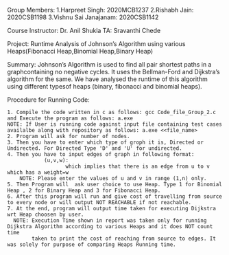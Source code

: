 Group Members:
 1.Harpreet Singh: 2020MCB1237
 2.Rishabh Jain: 2020CSB1198
 3.Vishnu Sai Janajanam: 2020CSB1142

Course Instructor: Dr. Anil Shukla
TA: Sravanthi Chede


Project: Runtime Analysis of Johnson’s Algorithm using various Heaps(Fibonacci Heap,Binomial Heap,Binary Heap)

Summary: 
Johnson’s Algorithm is used to find all pair shortest paths in a graphcontaining no negative cycles. It uses the Bellman-Ford and Dijkstra’s algorithm for the same. We have analysed the runtime of this algorithm using different typesof heaps (binary, fibonacci and binomial heaps).


Procedure for Running Code:

    1. Compile the code written in c as follows: gcc Code_file_Group_2.c and Execute the program as follows: a.exe 
    NOTE: If User is running code against input file containing test cases availalbe along with repository as follows: a.exe <<file_name>
    2. Program will ask for number of nodes. 
    3. Then you have to enter which type of groph it is, Directed or Undirected. For Directed Type 'D' and 'U' for undirected. 
    4. Then you have to input edges of graph in following format:
                (u,v,w): 
                       which implies that there is an edge from u to v which has a weight=w
        NOTE: Please enter the values of u and v in range (1,n) only.
    5. Then Program will  ask user choice to use Heap. Type 1 for Binomial Heap , 2 for Binary Heap and 3 for Fibonacci Heap.
    6. After this program will run and give cost of travelling from source to every node or will output NOT REACHABLE if not reachable.
    7. At the end, program will output time taken for executing Dijkstra wrt Heap choosen by user.
      NOTE: Execution Time shown in report was taken only for running Dijkstra Algorithm according to various Heaps and it does NOT count time
            taken to print the cost of reaching from source to edges. It was solely for purpose of comparing Heaps Running time.
